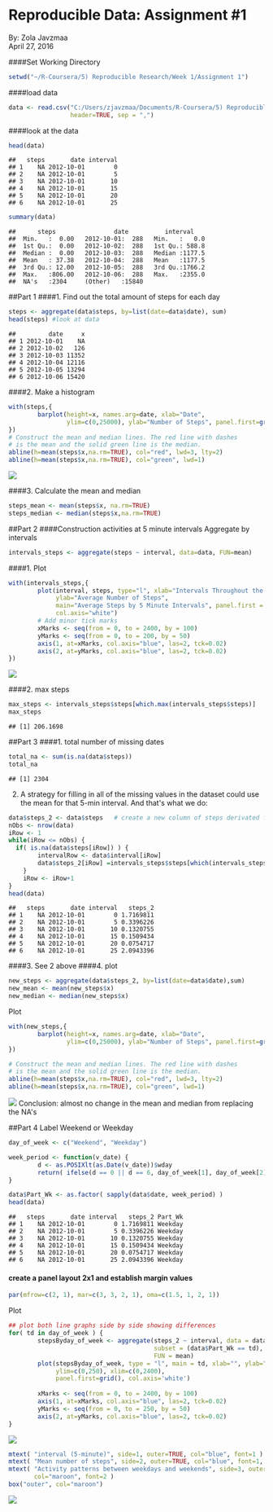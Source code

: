 # Reproducible Data: Assignment #1
By: Zola Javzmaa  
April 27, 2016  

####Set Working Directory

```r
setwd("~/R-Coursera/5) Reproducible Research/Week 1/Assignment 1")
```

####load data

```r
data <- read.csv("C:/Users/zjavzmaa/Documents/R-Coursera/5) Reproducible Research/Week 1/Assignment 1/activity.csv", 
                 header=TRUE, sep = ",")
```

####look at the data

```r
head(data)
```

```
##   steps       date interval
## 1    NA 2012-10-01        0
## 2    NA 2012-10-01        5
## 3    NA 2012-10-01       10
## 4    NA 2012-10-01       15
## 5    NA 2012-10-01       20
## 6    NA 2012-10-01       25
```

```r
summary(data)
```

```
##      steps                date          interval     
##  Min.   :  0.00   2012-10-01:  288   Min.   :   0.0  
##  1st Qu.:  0.00   2012-10-02:  288   1st Qu.: 588.8  
##  Median :  0.00   2012-10-03:  288   Median :1177.5  
##  Mean   : 37.38   2012-10-04:  288   Mean   :1177.5  
##  3rd Qu.: 12.00   2012-10-05:  288   3rd Qu.:1766.2  
##  Max.   :806.00   2012-10-06:  288   Max.   :2355.0  
##  NA's   :2304     (Other)   :15840
```

##Part 1
####1. Find out the total amount of steps for each day

```r
steps <- aggregate(data$steps, by=list(date=data$date), sum)
head(steps) #look at data
```

```
##         date     x
## 1 2012-10-01    NA
## 2 2012-10-02   126
## 3 2012-10-03 11352
## 4 2012-10-04 12116
## 5 2012-10-05 13294
## 6 2012-10-06 15420
```

####2. Make a histogram

```r
with(steps,{
        barplot(height=x, names.arg=date, xlab="Date", 
                ylim=c(0,25000), ylab="Number of Steps", panel.first=grid())
})
# Construct the mean and median lines. The red line with dashes 
# is the mean and the solid green line is the median.
abline(h=mean(steps$x,na.rm=TRUE), col="red", lwd=3, lty=2)
abline(h=mean(steps$x,na.rm=TRUE), col="green", lwd=1)
```

![](RepData_PeerAssessment1/instructions_fig/unnamed-chunk-5-1.png)

####3. Calculate the mean and median

```r
steps_mean <- mean(steps$x, na.rm=TRUE)
steps_median <- median(steps$x,na.rm=TRUE)
```


##Part 2
####Construction activities at 5 minute intervals
Aggregate by intervals

```r
intervals_steps <- aggregate(steps ~ interval, data=data, FUN=mean)
```
####1. Plot

```r
with(intervals_steps,{
        plot(interval, steps, type="l", xlab="Intervals Throughout the Day", 
             ylab="Average Number of Steps",
             main="Average Steps by 5 Minute Intervals", panel.first = grid(),
             col.axis="white")
        # Add minor tick marks
        xMarks <- seq(from = 0, to = 2400, by = 100)
        yMarks <- seq(from = 0, to = 200, by = 50)
        axis(1, at=xMarks, col.axis="blue", las=2, tck=0.02)
        axis(2, at=yMarks, col.axis="blue", las=2, tck=0.02)
})
```

![](PA1_template_files/figure-html/unnamed-chunk-8-1.png)

####2. max steps

```r
max_steps <- intervals_steps$steps[which.max(intervals_steps$steps)]
max_steps
```

```
## [1] 206.1698
```

##Part 3
####1. total number of missing dates

```r
total_na <- sum(is.na(data$steps))
total_na
```

```
## [1] 2304
```


2. A strategy for filling in all of the missing values in the dataset could use the mean for that 5-min interval. And that's what we do:



```r
data$steps_2 <- data$steps   # create a new column of steps derivated from 1st one
nObs <- nrow(data)
iRow <- 1
while(iRow <= nObs) {
  if( is.na(data$steps[iRow]) ) {
		intervalRow <- data$interval[iRow]
		data$steps_2[iRow] =intervals_steps$steps[which(intervals_steps$interval==intervalRow)]
	}	
	iRow <- iRow+1
}
head(data)
```

```
##   steps       date interval   steps_2
## 1    NA 2012-10-01        0 1.7169811
## 2    NA 2012-10-01        5 0.3396226
## 3    NA 2012-10-01       10 0.1320755
## 4    NA 2012-10-01       15 0.1509434
## 5    NA 2012-10-01       20 0.0754717
## 6    NA 2012-10-01       25 2.0943396
```
####3. See 2 above
####4. plot

```r
new_steps <- aggregate(data$steps_2, by=list(date=data$date),sum)
new_mean <- mean(new_steps$x)
new_median <- median(new_steps$x)
```
Plot

```r
with(new_steps,{
        barplot(height=x, names.arg=date, xlab="Date", 
                ylim=c(0,25000), ylab="Number of Steps", panel.first=grid())
})

# Construct the mean and median lines. The red line with dashes 
# is the mean and the solid green line is the median.
abline(h=mean(steps$x,na.rm=TRUE), col="red", lwd=3, lty=2)
abline(h=mean(steps$x,na.rm=TRUE), col="green", lwd=1)
```

![](PA1_template_files/figure-html/unnamed-chunk-12-1.png)
Conclusion: almost no change in the mean and median from replacing the NA's

##Part 4
Label Weekend or Weekday

```r
day_of_week <- c("Weekend", "Weekday")

week_period <- function(v_date) {
        d <- as.POSIXlt(as.Date(v_date))$wday
        return( ifelse(d == 0 || d == 6, day_of_week[1], day_of_week[2]) )
}

data$Part_Wk <- as.factor( sapply(data$date, week_period) )
head(data)
```

```
##   steps       date interval   steps_2 Part_Wk
## 1    NA 2012-10-01        0 1.7169811 Weekday
## 2    NA 2012-10-01        5 0.3396226 Weekday
## 3    NA 2012-10-01       10 0.1320755 Weekday
## 4    NA 2012-10-01       15 0.1509434 Weekday
## 5    NA 2012-10-01       20 0.0754717 Weekday
## 6    NA 2012-10-01       25 2.0943396 Weekday
```


#### create a panel layout 2x1 and establish margin values

```r
par(mfrow=c(2, 1), mar=c(3, 3, 2, 1), oma=c(1.5, 1, 2, 1)) 
```
Plot

```r
## plot both line graphs side by side showing differences
for( td in day_of_week ) {
        stepsByday_of_week <- aggregate(steps_2 ~ interval, data = data, 
                                        subset = (data$Part_Wk == td), 
                                        FUN = mean)
        plot(stepsByday_of_week, type = "l", main = td, xlab="", ylab="", 
             ylim=c(0,250), xlim=c(0,2400), 
             panel.first=grid(), col.axis='white')
        
        xMarks <- seq(from = 0, to = 2400, by = 100)
        axis(1, at=xMarks, col.axis="blue", las=2, tck=0.02)
        yMarks <- seq(from = 0, to = 250, by = 50)
        axis(2, at=yMarks, col.axis="blue", las=2, tck=0.02)
}
```

![](PA1_template_files/figure-html/unnamed-chunk-15-1.png)

```r
mtext( "interval (5-minute)", side=1, outer=TRUE, col="blue", font=1 )  
mtext( "Mean number of steps", side=2, outer=TRUE, col="blue", font=1, cex=0.9 )  
mtext( "Activity patterns between weekdays and weekends", side=3, outer=TRUE, 
       col="maroon", font=2 )  
box("outer", col="maroon") 
```

![](PA1_template_files/figure-html/unnamed-chunk-15-2.png)


